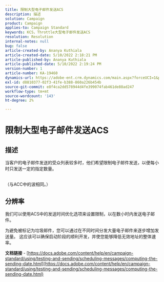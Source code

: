 ```yaml
---
title: 限制大型电子邮件发送ACS
description: 描述
solution: Campaign
product: Campaign
applies-to: Campaign Standard
keywords: KCS，Throttle大型电子邮件发送ACS
resolution: Resolution
internal-notes: null
bug: false
article-created-by: Ananya Kuthiala
article-created-date: 5/10/2022 2:18:21 PM
article-published-by: Ananya Kuthiala
article-published-date: 5/10/2022 2:19:24 PM
version-number: 1
article-number: KA-19460
dynamics-url: https://adobe-ent.crm.dynamics.com/main.aspx?forceUCI=1&pagetype=entityrecord&etn=knowledgearticle&id=c74c6e05-6cd0-ec11-a7b5-0022480a8e40
exl-id: d8810377-02f3-41fe-b388-860a226b454b
source-git-commit: e8f4ca2dd578944d4fe399074fab461de88ad247
workflow-type: tm+mt
source-wordcount: '143'
ht-degree: 2%

---
```


# 限制大型电子邮件发送ACS

## 描述

当客户的电子邮件发送的受众列表较多时，他们希望限制电子邮件发送，以便每小时只发送一定的指定数量。

<br>（与ACC中的波相同。）

## 分辨率


我们可以使用ACS中的发送时间优化选项来设置限制，以在数小时内发送电子邮件。

为避免被标记为垃圾邮件，您可以通过在不同时间分发大量电子邮件来逐步增加发送量。 这应该可以确保启动阶段的顺利开发，并使您能够降低无效地址的整体速率。



<b>文档链接</b> - [https://docs.adobe.com/content/help/en/campaign-standard/using/testing-and-sending/scheduling-messages/computing-the-sending-date.html](https://docs.adobe.com/content/help/en/campaign-standard/using/testing-and-sending/scheduling-messages/computing-the-sending-date.html)
